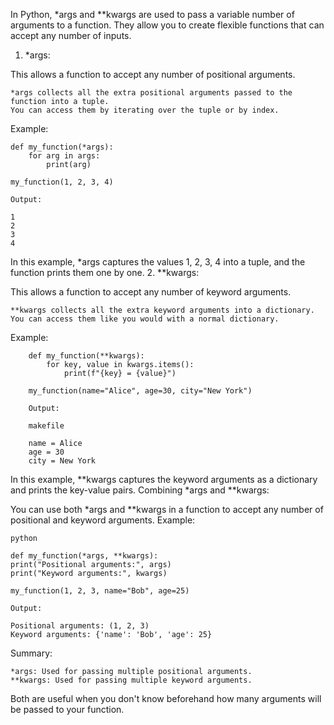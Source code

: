 In Python, *args and **kwargs are used to pass a variable number of arguments to a function. They allow you to create flexible functions that can accept any number of inputs.
1. *args:

This allows a function to accept any number of positional arguments.

    *args collects all the extra positional arguments passed to the function into a tuple.
    You can access them by iterating over the tuple or by index.

Example:

    def my_function(*args):
        for arg in args:
            print(arg)
    
    my_function(1, 2, 3, 4)
    
    Output:
    
    1
    2
    3
    4

In this example, *args captures the values 1, 2, 3, 4 into a tuple, and the function prints them one by one.
2. **kwargs:

This allows a function to accept any number of keyword arguments.

    **kwargs collects all the extra keyword arguments into a dictionary.
    You can access them like you would with a normal dictionary.

Example:

        def my_function(**kwargs):
            for key, value in kwargs.items():
                print(f"{key} = {value}")
        
        my_function(name="Alice", age=30, city="New York")
        
        Output:
        
        makefile
        
        name = Alice
        age = 30
        city = New York

In this example, **kwargs captures the keyword arguments as a dictionary and prints the key-value pairs.
Combining *args and **kwargs:


You can use both *args and **kwargs in a function to accept any number of positional and keyword arguments.
Example:

    python
    
    def my_function(*args, **kwargs):
    print("Positional arguments:", args)
    print("Keyword arguments:", kwargs)
    
    my_function(1, 2, 3, name="Bob", age=25)
    
    Output:
    
    Positional arguments: (1, 2, 3)
    Keyword arguments: {'name': 'Bob', 'age': 25}
Summary:

    *args: Used for passing multiple positional arguments.
    **kwargs: Used for passing multiple keyword arguments.

Both are useful when you don't know beforehand how many arguments will be passed to your function.
